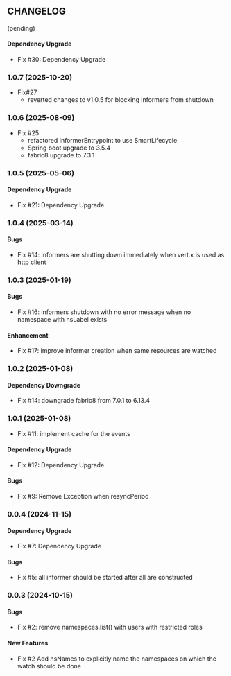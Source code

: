 ## CHANGELOG

(pending)

#### Dependency Upgrade
* Fix #30: Dependency Upgrade

### 1.0.7 (2025-10-20)
* Fix#27
  * reverted changes to v1.0.5 for blocking informers from shutdown


### 1.0.6 (2025-08-09)

* Fix #25
  * refactored InformerEntrypoint to use SmartLifecycle
  * Spring boot upgrade to 3.5.4
  * fabric8 upgrade to 7.3.1

### 1.0.5 (2025-05-06)

#### Dependency Upgrade
* Fix #21: Dependency Upgrade

### 1.0.4 (2025-03-14)

#### Bugs
* Fix #14: informers are shutting down immediately when vert.x is used as http client 

### 1.0.3 (2025-01-19)

####  Bugs
* Fix #16: informers shutdown with no error message when no namespace with nsLabel exists

#### Enhancement
* Fix #17: improve informer creation when same resources are watched

### 1.0.2 (2025-01-08)

#### Dependency Downgrade
* Fix #14: downgrade fabric8 from 7.0.1 to 6.13.4

### 1.0.1 (2025-01-08)

* Fix #11: implement cache for the events

#### Dependency Upgrade
* Fix #12: Dependency Upgrade

####  Bugs
* Fix #9: Remove Exception when resyncPeriod

### 0.0.4 (2024-11-15)

#### Dependency Upgrade
* Fix #7: Dependency Upgrade

####  Bugs
* Fix #5: all informer should be started after all are constructed

### 0.0.3 (2024-10-15)

####  Bugs
* Fix #2: remove namespaces.list() with users with restricted roles

####  New Features
* Fix #2 Add nsNames to explicitly name the namespaces on which the watch should be done
